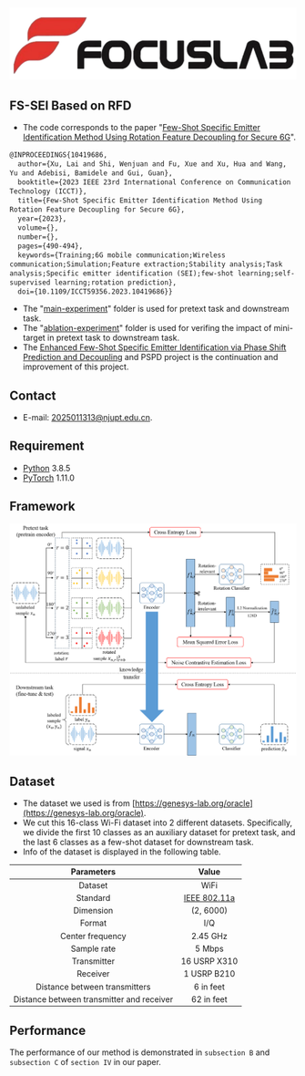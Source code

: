 ![FocusLab](https://github.com/IcedWatermelonJuice/IcedWatermelonJuice/blob/main/FocusLab_Logo.png?raw=true)

## FS-SEI Based on RFD
* The code corresponds to the paper "[Few-Shot Specific Emitter Identification Method Using Rotation Feature Decoupling for Secure 6G](https://ieeexplore.ieee.org/document/10419686)".

```
@INPROCEEDINGS{10419686,
  author={Xu, Lai and Shi, Wenjuan and Fu, Xue and Xu, Hua and Wang, Yu and Adebisi, Bamidele and Gui, Guan},
  booktitle={2023 IEEE 23rd International Conference on Communication Technology (ICCT)}, 
  title={Few-Shot Specific Emitter Identification Method Using Rotation Feature Decoupling for Secure 6G}, 
  year={2023},
  volume={},
  number={},
  pages={490-494},
  keywords={Training;6G mobile communication;Wireless communication;Simulation;Feature extraction;Stability analysis;Task analysis;Specific emitter identification (SEI);few-shot learning;self-supervised learning;rotation prediction},
  doi={10.1109/ICCT59356.2023.10419686}}
```

* The "[main-experiment](./main-experiment)" folder is used for pretext task and downstream task.
* The "[ablation-experiment](./ablation-experiment)" folder is used for verifing the impact of mini-target in pretext task to downstream task.
* The [Enhanced Few-Shot Specific Emitter Identification via Phase Shift Prediction and Decoupling](https://ieeexplore.ieee.org/document/10614374/) and PSPD project is the continuation and improvement of this project.

## Contact
* E-mail: [2025011313@njupt.edu.cn](mailto:2025011313@njupt.edu.cn).

## Requirement
* [Python](https://www.python.org/) 3.8.5  
* [PyTorch](https://github.com/pytorch/pytorch) 1.11.0

## Framework
![Framework of FS-SEI Method Using RFD](./fig/framework.png)

## Dataset
* The dataset we used is from [https://genesys-lab.org/oracle](https://genesys-lab.org/oracle).
* We cut this 16-class Wi-Fi dataset into 2 different datasets. Specifically, we divide the first 10 classes as
an auxiliary dataset for pretext task, and the last 6 classes as a few-shot dataset for downstream task.
* Info of the dataset is displayed in the following table.

| Parameters | Value |
| :---: | :---: |
|Dataset | WiFi |
|Standard | [IEEE 802.11a](https://standards.ieee.org/ieee/802.11a/1165/) |
|Dimension | (2, 6000) |
|Format | I/Q |
|Center frequency | 2.45 GHz |
|Sample rate | 5 Mbps |
|Transmitter | 16 USRP X310 |
|Receiver | 1 USRP B210 |
|Distance between transmitters | 6 in feet |
|Distance between transmitter and receiver | 62 in feet |

## Performance
<!-- * FS-SEI based on RFD  
![FS-SEI based on RFD](./fig/unfreezed_pretrained.png)  
* FS-SEI without pretrain  
![FS-SEI without pretrain](./fig/unfreezed_untrained.png)  
* Average Line Chart: FS-SEI based on RFD VS FS-SEI without pretrain  
![Average Line Chart: FS-SEI using RFD VS FS-SEI without pretrain](./fig/average_comparison.png)  
* Abaltion experiment  
![Abaltion experiment](./fig/comparation_of_ablation.png) -->
The performance of our method is demonstrated in `subsection B` and `subsection C` of `section IV` in our paper.


